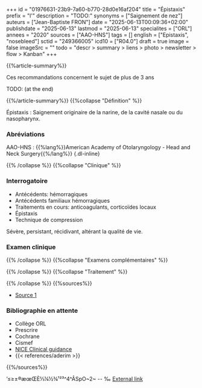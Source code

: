 +++
id = "01976631-23b9-7a60-b770-28d0e16af204"
title = "Épistaxis"
prefix = "l'"
description = "TODO:"
synonyms = ["Saignement de nez"]
auteurs = ["Jean-Baptiste FRON"]
date = "2025-06-13T00:09:36+02:00"
publishdate = "2025-06-13"
lastmod = "2025-06-13"
specialites = ["ORL"]
annees = "2020"
sources = ["AAO-HNS"]
tags = []
english = ["Epistaxis", "nosebleed"]
sctid = "249366005"
icd10 = ["R04.0"]
draft = true
image = false
imageSrc = ""
todo = "descr > summary > liens > photo > newsletter > flow > Kanban"
+++

{{%article-summary%}}

Ces recommandations concernent le sujet de plus de 3 ans

TODO: (at the end)

{{%/article-summary%}}
{{%collapse "Définition" %}}

Épistaxis
: Saignement originaire de la narine, de la cavité nasale ou du nasopharynx.

### Abréviations

AAO-HNS
: {{%lang%}}American Academy of Otolaryngology - Head and Neck Surgery{{%/lang%}}
{.dl-inline}

{{% /collapse %}}
{{%collapse "Clinique" %}}

### Interrogatoire

- Antécédents: hémorragiques
- Antécédents familiaux hémorragiques
- Traitements en cours: anticoagulants, corticoïdes locaux
- Épistaxis
- Technique de compression

Sévère, persistant, récidivant, altérant la qualité de vie.

### Examen clinique

{{% /collapse %}}
{{%collapse "Examens complémentaires" %}}


{{% /collapse %}}
{{%collapse "Traitement" %}}


{{% /collapse %}}
{{%sources%}}

- [Source 1](URL)

### Bibliographie en attente

- Collège ORL
- Prescrire
- Cochrane
- Cismef
- [NICE Clinical guidance](https://www.nice.org.uk/guidance/conditions-and-diseases)
- {{< references/aderim >}}

{{%/sources%}}

’≤≥±®æœŒÈ⅓¼½¾¹²³^4^ÂSpO~2~ -- ‰
[External link](https://discourse.gohugo.io/ "{rel='nofollow'}")
